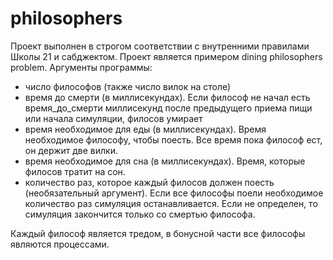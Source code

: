 # philosophers
Проект выполнен в строгом соответствии с внутренними правилами Школы 21 и сабджектом.
Проект является примером dining philosophers problem.
Аргументы программы:
- число философов (также число вилок на столе)
- время до смерти (в миллисекундах). Если философ не начал есть время_до_смерти миллисекунд после предыдущего приема пищи или начала симуляции, филосов умирает
- время необходимое для еды (в миллисекундах). Время необходимое философу, чтобы поесть. Все время пока философ ест, он держит две вилки.
- время необходимое для сна (в миллисекундах). Время, которые филосов тратит на сон.
- количество раз, которое каждый филосов должен поесть (необязательный аргумент). Если все философы поели необходимое количество раз симуляция останавливается. Если не определен, то симуляция закончится только со смертью философа.

Каждый философ является тредом, в бонусной части все философы являются процессами.
